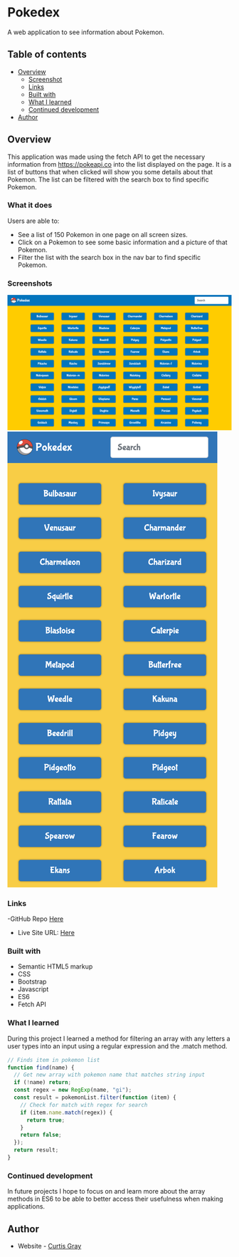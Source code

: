 # Pokedex

A web application to see information about Pokemon.

## Table of contents

- [Overview](#overview)
  - [Screenshot](#screenshot)
  - [Links](#links)
  - [Built with](#built-with)
  - [What I learned](#what-i-learned)
  - [Continued development](#continued-development)
- [Author](#author)

## Overview

This application was made using the fetch API to get the necessary information from https://pokeapi.co into the list displayed on the page. It is a list of buttons that when clicked will show you some details about that Pokemon. The list can be filtered with the search box to find specific Pokemon.

### What it does

Users are able to:

- See a list of 150 Pokemon in one page on all screen sizes.
- Click on a Pokemon to see some basic information and a picture of that Pokemon.
- Filter the list with the search box in the nav bar to find specific Pokemon.

### Screenshots

![](screenshots/screenshot1.png)
![](screenshots/screenshot2.png)

### Links

-GitHub Repo [Here](https://github.com/curtisgry/cf-javascript-app)

- Live Site URL: [Here](https://curtisgry.github.io/cf-javascript-app/)

### Built with

- Semantic HTML5 markup
- CSS
- Bootstrap
- Javascript
- ES6
- Fetch API

### What I learned

During this project I learned a method for filtering an array with any letters a user types into an input using a regular expression and the .match method.

```js
// Finds item in pokemon list
function find(name) {
  // Get new array with pokemon name that matches string input
  if (!name) return;
  const regex = new RegExp(name, "gi");
  const result = pokemonList.filter(function (item) {
    // Check for match with regex for search
    if (item.name.match(regex)) {
      return true;
    }
    return false;
  });
  return result;
}
```

### Continued development

In future projects I hope to focus on and learn more about the array methods in ES6 to be able to better access their usefulness when making applications.

## Author

- Website - [Curtis Gray](https://curtisgry.github.io/portfolio-website/)
